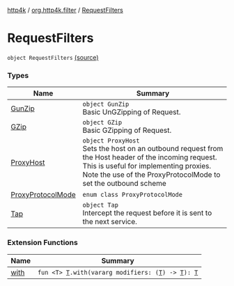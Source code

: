 [http4k](../../index.md) / [org.http4k.filter](../index.md) / [RequestFilters](./index.md)

# RequestFilters

`object RequestFilters` [(source)](https://github.com/http4k/http4k/blob/master/http4k-core/src/main/kotlin/org/http4k/filter/RequestFilters.kt#L10)

### Types

| Name | Summary |
|---|---|
| [GunZip](-gun-zip/index.md) | `object GunZip`<br>Basic UnGZipping of Request. |
| [GZip](-g-zip/index.md) | `object GZip`<br>Basic GZipping of Request. |
| [ProxyHost](-proxy-host/index.md) | `object ProxyHost`<br>Sets the host on an outbound request from the Host header of the incoming request. This is useful for implementing proxies. Note the use of the ProxyProtocolMode to set the outbound scheme |
| [ProxyProtocolMode](-proxy-protocol-mode/index.md) | `enum class ProxyProtocolMode` |
| [Tap](-tap/index.md) | `object Tap`<br>Intercept the request before it is sent to the next service. |

### Extension Functions

| Name | Summary |
|---|---|
| [with](../../org.http4k.core/with.md) | `fun <T> `[`T`](../../org.http4k.core/with.md#T)`.with(vararg modifiers: (`[`T`](../../org.http4k.core/with.md#T)`) -> `[`T`](../../org.http4k.core/with.md#T)`): `[`T`](../../org.http4k.core/with.md#T) |
